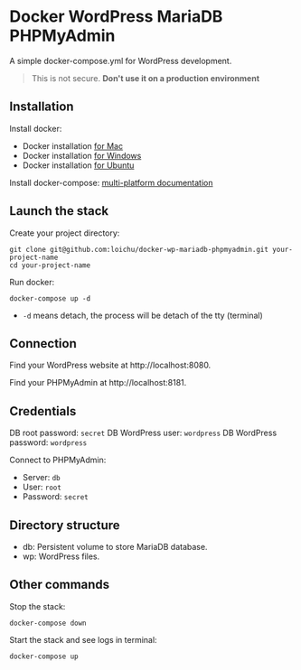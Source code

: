 # Docker WordPress MariaDB PHPMyAdmin
A simple docker-compose.yml for WordPress development.
> This is not secure. **Don't use it on a production environment**

## Installation

Install docker:
* Docker installation [for Mac](https://docs.docker.com/docker-for-mac/install/)
* Docker installation [for Windows](https://docs.docker.com/docker-for-windows/install/)
* Docker installation [for Ubuntu](https://docs.docker.com/install/linux/docker-ce/ubuntu/)

Install docker-compose: [multi-platform documentation](https://docs.docker.com/compose/install/#install-compose)

## Launch the stack

Create your project directory:
```
git clone git@github.com:loichu/docker-wp-mariadb-phpmyadmin.git your-project-name
cd your-project-name
```
Run docker:
```
docker-compose up -d
```
* `-d` means detach, the process will be detach of the tty (terminal)

## Connection

Find your WordPress website at http://localhost:8080.

Find your PHPMyAdmin at http://localhost:8181.

## Credentials

DB root password: `secret`
DB WordPress user: `wordpress`
DB WordPress password: `wordpress`

Connect to PHPMyAdmin:
* Server: `db`
* User: `root`
* Password: `secret`

## Directory structure

* db: Persistent volume to store MariaDB database.
* wp: WordPress files.

## Other commands

Stop the stack:
```
docker-compose down
```
Start the stack and see logs in terminal:
```
docker-compose up
```
